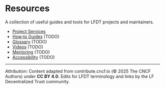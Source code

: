 # Resources

A collection of useful guides and tools for LFDT projects and maintainers.

- [Project Services](project-services/index.md)
- [How‑to Guides](how-to/index.md) (TODO)
- [Glossary](../resources/glossary.md) (TODO)
- [Videos](videos/index.md) (TODO)
- [Mentoring](mentoring/index.md) (TODO)
- [Accessibility](accessibility/index.md) (TODO)


---
*Attribution:* Content adapted from contribute.cncf.io (© 2025 The CNCF Authors) under **CC BY 4.0**. 
Edits for LFDT terminology and links by the LF Decentralized Trust community.

